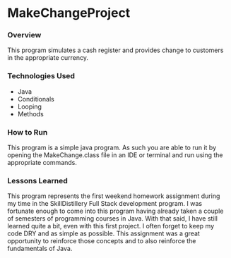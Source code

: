 # MakeChangeProject

### Overview
This program simulates a cash register and provides change to customers in the
appropriate currency.

### Technologies Used

- Java
- Conditionals
- Looping
- Methods

### How to Run
This program is a simple java program. As such you are able to run it by opening
the MakeChange.class file in an IDE or terminal and run using the appropriate
commands.

### Lessons Learned
This program represents the first weekend homework assignment during my time in
the SkillDistillery Full Stack development program. I was fortunate enough to
come into this program having already taken a couple of semesters of programming
courses in Java. With that said, I have still learned quite a bit, even with
this first project. I often forget to keep my code DRY and as simple as possible.
This assignment was a great opportunity to reinforce those concepts and to also
reinforce the fundamentals of Java.
